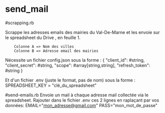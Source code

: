 # send_mail

#scrapping.rb

Scrappe les adresses emails des mairies du Val-De-Marne et les envoie sur le spreadsheet du Drive , en feuille 1.

        Colonne A => Nom des villes
        Colonne B => Adresse email des mairies

Nécessite un fichier config.json sous la forme :
    {
        "client_id": #string,
        "client_secret": #string,
        "scope": #array[string,string],
        "refresh_token": #string
    }

Et d'un fichier .env  (juste le format, pas de nom) sous la forme :
SPREADSHEET_KEY = "clé_du_spreadsheet"


#send-emails.rb
Envoie un mail à chaque adresse mail collectée via le spreadsheet.
Rajouter dans le fichier .env ces 2 lignes en raplaçant par vos données:
EMAIL="mon_adresse@gmail.com"
PASS="mon_mot_de_passe"
